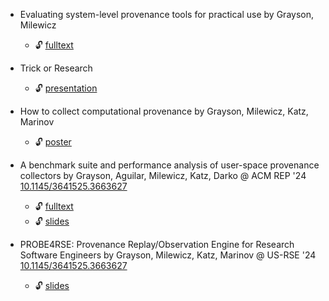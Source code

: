 - Evaluating system-level provenance tools for practical use by Grayson, Milewicz
  - 🔓 [fulltext](./publications/lit_review/index.pdf)

- Trick or Research
  - 🔓 [presentation](./publications/prov_pres/main.md)

- How to collect computational provenance by Grayson, Milewicz, Katz, Marinov
  - 🔓 [poster](./publications/poster/poster.pdf)

- A benchmark suite and performance analysis of user-space provenance collectors by Grayson, Aguilar, Milewicz, Katz, Darko @ ACM REP '24 [10.1145/3641525.3663627](https://doi.org/10.1145/3641525.3663627)
  - 🔓 [fulltext](./publications/benchmark_suite/README.pdf)
  - 🔓 [slides](./publications/acm-rep-pres.pdf)

- PROBE4RSE: Provenance Replay/Observation Engine for Research Software Engineers by Grayson, Milewicz, Katz, Marinov @ US-RSE '24 [10.1145/3641525.3663627](https://doi.org/10.1145/3641525.3663627)
  - 🔓 [slides](./publications/us-rse.pdf)
